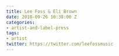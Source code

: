 ```yaml
---
title: Lee Foss & Eli Brown
date: 2018-09-26 10:38:00 Z
categories:
- artist-and-label-press
tags:
- artist
twitter: https://twitter.com/leefossmusic
---
```


